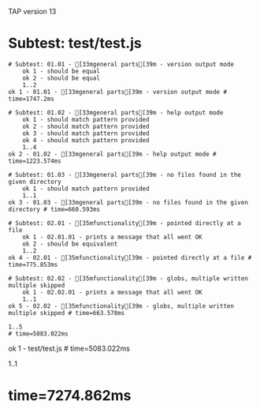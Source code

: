 TAP version 13
# Subtest: test/test.js
    # Subtest: 01.01 - [33mgeneral parts[39m - version output mode
        ok 1 - should be equal
        ok 2 - should be equal
        1..2
    ok 1 - 01.01 - [33mgeneral parts[39m - version output mode # time=1747.2ms
    
    # Subtest: 01.02 - [33mgeneral parts[39m - help output mode
        ok 1 - should match pattern provided
        ok 2 - should match pattern provided
        ok 3 - should match pattern provided
        ok 4 - should match pattern provided
        1..4
    ok 2 - 01.02 - [33mgeneral parts[39m - help output mode # time=1223.574ms
    
    # Subtest: 01.03 - [33mgeneral parts[39m - no files found in the given directory
        ok 1 - should match pattern provided
        1..1
    ok 3 - 01.03 - [33mgeneral parts[39m - no files found in the given directory # time=660.593ms
    
    # Subtest: 02.01 - [35mfunctionality[39m - pointed directly at a file
        ok 1 - 02.01.01 - prints a message that all went OK
        ok 2 - should be equivalent
        1..2
    ok 4 - 02.01 - [35mfunctionality[39m - pointed directly at a file # time=775.853ms
    
    # Subtest: 02.02 - [35mfunctionality[39m - globs, multiple written multiple skipped
        ok 1 - 02.02.01 - prints a message that all went OK
        1..1
    ok 5 - 02.02 - [35mfunctionality[39m - globs, multiple written multiple skipped # time=663.578ms
    
    1..5
    # time=5083.022ms
ok 1 - test/test.js # time=5083.022ms

1..1
# time=7274.862ms
